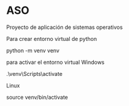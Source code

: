 # ASO
Proyecto de aplicación de sistemas operativos

Para crear entorno virtual de python 

python -m venv venv

para activar el entorno virtual 
Windows

.\venv\Scripts\activate

Linux

source venv/bin/activate
